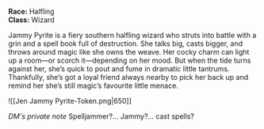 **Race:** Halfling  
**Class:** Wizard

Jammy Pyrite is a fiery southern halfling wizard who struts into battle with a grin and a spell book full of destruction. She talks big, casts bigger, and throws around magic like she owns the weave. Her cocky charm can light up a room—or scorch it—depending on her mood. But when the tide turns against her, she’s quick to pout and fume in dramatic little tantrums. Thankfully, she’s got a loyal friend always nearby to pick her back up and remind her she’s still magic’s favourite little menace.

![[Jen Jammy Pyrite-Token.png|650]]

*DM's private note*
Spelljammer?... Jammy?... cast spells?